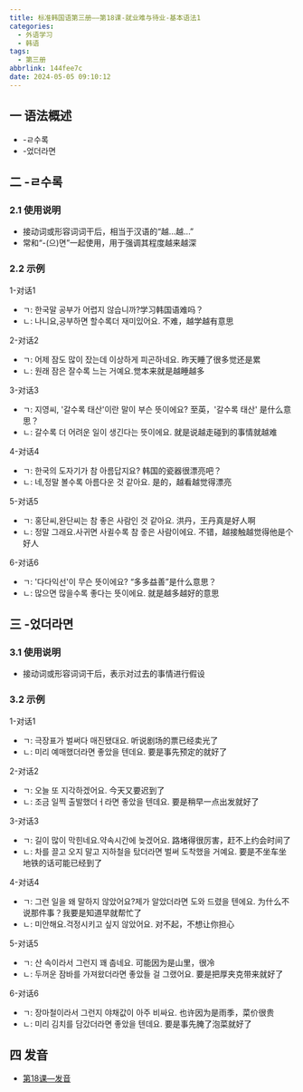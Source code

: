 ```yaml
---
title: 标准韩国语第三册——第18课-就业难与待业-基本语法1
categories:
  - 外语学习
  - 韩语
tags:
  - 第三册
abbrlink: 144fee7c
date: 2024-05-05 09:10:12
---
```

## 一 语法概述

* -ㄹ수록
* -었더라면

<!--more-->

## 二  -ㄹ수록

### 2.1 使用说明

* 接动词或形容词词干后，相当于汉语的“越...越...”
* 常和“-(으)면”一起使用，用于强调其程度越来越深

### 2.2 示例

1-对话1

* ㄱ: 한국말 공부가  어렵지 않습니까?学习韩国语难吗？
* ㄴ:  나니요,공부하면 할수록더 재미있어요. 不难，越学越有意思

2-对话2

* ㄱ: 어제 잠도 많이 잤는데 이상하게 피곤하네요. 昨天睡了很多觉还是累
* ㄴ:  원래 잠은 잘수록 느는 거예요.觉本来就是越睡越多

3-对话3

* ㄱ: 지영씨, '갈수록 태산'이란 말이 부슨 뜻이에요? 至英，'갈수록 태산' 是什么意思？
* ㄴ: 갈수록 더 어려운 일이 생긴다는 뜻이에요. 就是说越走碰到的事情就越难

4-对话4

* ㄱ: 한국의 도자기가 참 아름답지요? 韩国的瓷器很漂亮吧？
* ㄴ: 네,정말 볼수록 아름다운 것 같아요. 是的，越看越觉得漂亮

5-对话5

* ㄱ: 홍단씨,완단씨는 참 좋은 사람인 것 같아요. 洪丹，王丹真是好人啊
* ㄴ:  정말 그래요.사귀면 사귈수록 참 줗은 사람이에요. 不错，越接触越觉得他是个好人

6-对话6

* ㄱ: '다다익선'이 무슨 뜻이에요? “多多益善”是什么意思？
* ㄴ: 많으면 많을수록 좋다는 뜻이에요. 就是越多越好的意思

## 三 -었더라면

### 3.1 使用说明

* 接动词或形容词词干后，表示对过去的事情进行假设

### 3.2 示例

1-对话1

* ㄱ: 극장표가 벌써다 매진됐대요. 听说剧场的票已经卖光了
* ㄴ:  미리 예매했더라면 좋았을 텐데요.  要是事先预定的就好了

2-对话2

* ㄱ: 오늘  또 지각하겠어요. 今天又要迟到了
* ㄴ: 조금 일찍 출발했더ㅓ라면 좋았을 텐데요. 要是稍早一点出发就好了

3-对话3

* ㄱ: 길이 많이 막힌네요.약속시간에 늦겠어요. 路堵得很厉害，赶不上约会时间了
* ㄴ:  차를 끌고 오지 말고 지하철을 탔더라면 벌써 도착했을 거예요. 要是不坐车坐地铁的话可能已经到了

4-对话4

* ㄱ: 그런 일을 왜 말하지 않았어요?제가 알았더라면 도와 드렸을 텐에요. 为什么不说那件事？我要是知道早就帮忙了
* ㄴ:  미안해요.걱정시키고 싶지 않았어요. 对不起，不想让你担心

5-对话5

* ㄱ: 산 속이라서 그런지 꽤 춥네요. 可能因为是山里，很冷
* ㄴ:  두꺼운 잠바를 가져왔더라면 좋았들 걸 그랬어요. 要是把厚夹克带来就好了

6-对话6

* ㄱ: 장마철이라서 그런지 야채값이 아주 비싸요. 也许因为是雨季，菜价很贵
* ㄴ:  미리 김치를 담갔더라면 좋았을 텐데요. 要是事先腌了泡菜就好了

## 四 发音


* [第18课—发音][1]


[1]:https://biz.cli.im/Pcview?name=https%3A%2F%2Fbiz.cli.im%2Ftest%2FDH388532%3Fcoding%3DHailqx%26qrurl%3Dhttp%253A%252F%252Fqr31.cn%252FHailqx%26gtype%3D2&time=1